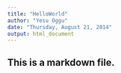 ```yaml
---
title: "HelloWorld"
author: "Yesu Oggu"
date: "Thursday, August 21, 2014"
output: html_document
---
```

## This is a markdown file.
